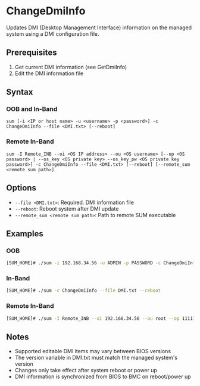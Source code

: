 # ChangeDmiInfo

Updates DMI (Desktop Management Interface) information on the managed system using a DMI configuration file.

## Prerequisites

1. Get current DMI information (see GetDmiInfo)
2. Edit the DMI information file

## Syntax

### OOB and In-Band
```
sum [-i <IP or host name> -u <username> -p <password>] -c ChangeDmiInfo --file <DMI.txt> [--reboot]
```

### Remote In-Band
```
sum -I Remote_INB --oi <OS IP address> --ou <OS username> [--op <OS password> | --os_key <OS private key> --os_key_pw <OS private key password>] -c ChangeDmiInfo --file <DMI.txt> [--reboot] [--remote_sum <remote sum path>]
```

## Options

- `--file <DMI.txt>`: Required. DMI information file
- `--reboot`: Reboot system after DMI update
- `--remote_sum <remote sum path>`: Path to remote SUM executable

## Examples

### OOB
```bash
[SUM_HOME]# ./sum -i 192.168.34.56 -u ADMIN -p PASSWORD -c ChangeDmiInfo --file DMI.txt --reboot
```

### In-Band
```bash
[SUM_HOME]# ./sum -c ChangeDmiInfo --file DMI.txt --reboot
```

### Remote In-Band
```bash
[SUM_HOME]# ./sum -I Remote_INB --oi 192.168.34.56 --ou root --op 111111 -c ChangeDmiInfo --file DMI.txt --reboot
```

## Notes

- Supported editable DMI items may vary between BIOS versions
- The version variable in DMI.txt must match the managed system's version
- Changes only take effect after system reboot or power up
- DMI information is synchronized from BIOS to BMC on reboot/power up
